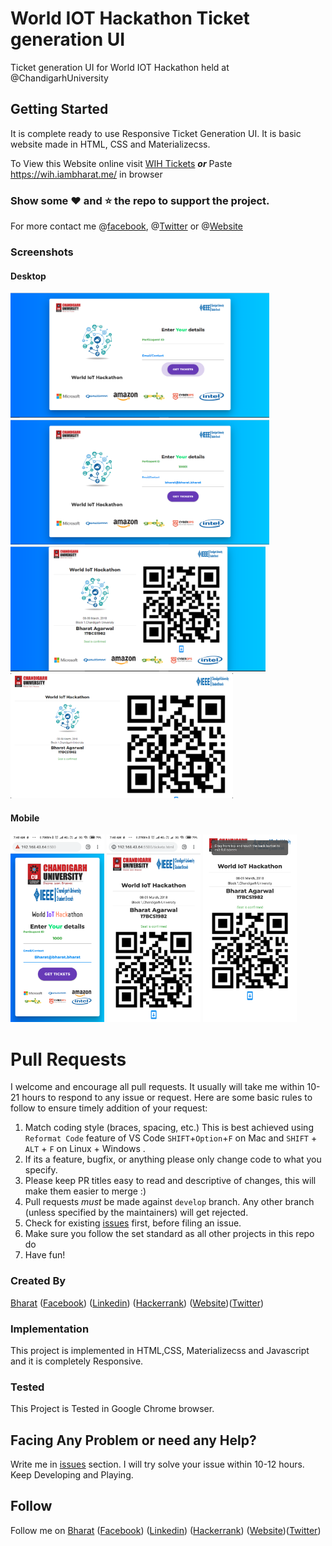 # World IOT Hackathon Ticket generation UI
Ticket generation UI for World IOT Hackathon held at @ChandigarhUniversity
## Getting Started
It is complete ready to use Responsive Ticket Generation UI. It is basic website made in HTML, CSS and Materializecss.

To View this Website online visit [WIH Tickets](https://wih.iambharat.me/) 
***or*** 
Paste https://wih.iambharat.me/ in browser

### Show some :heart: and :star: the repo to support the project. 
For more contact me @[facebook](https://www.facebook.com/bharatagsrwal), @[Twitter](https://www.twitter.com/bharatagsrwal) or @[Website](https://iambharat.me)
### Screenshots
#### Desktop
<img src="/screenshot/desk1.png" height="200em" /> <img src="/screenshot/desk2.png" height="200em" />
<img src="/screenshot/desk3.png" height="200em" /> <img src="/screenshot/desk4.png" height="200em" /><br>
#### Mobile
<img src="/screenshot/mob1.png" height="300em" /> <img src="/screenshot/mob2.png" height="300em" /> <img src="/screenshot/mob3.png" height="300em" /> 


# Pull Requests

I welcome and encourage all pull requests. It usually will take me within 10-21 hours to respond to any issue or request. Here are some basic rules to follow to ensure timely addition of your request:

1.  Match coding style (braces, spacing, etc.) This is best achieved using `Reformat Code` feature of VS Code `SHIFT`+`Option`+`F` on Mac and `SHIFT` + `ALT` + `F` on Linux + Windows .
2.  If its a feature, bugfix, or anything please only change code to what you specify.
3.  Please keep PR titles easy to read and descriptive of changes, this will make them easier to merge :)
4.  Pull requests _must_ be made against `develop` branch. Any other branch (unless specified by the maintainers) will get rejected.
5.  Check for existing [issues](https://github.com/bharatagsrwal/wih-tickets-ui/issues) first, before filing an issue.
6.  Make sure you follow the set standard as all other projects in this repo do
7.  Have fun!

### Created By
[Bharat](https://github.com/bharatagsrwal) ([Facebook](https://www.facebook.com/bharatagsrwal)) ([Linkedin](https://www.linkedin.com/in/bharatagsrwal)) ([Hackerrank](https://www.hackerrank.com/bharatagsrwal))
([Website](https://iambharat.me))([Twitter](https://www.twitter.com/bharatagsrwal))

### Implementation

This project is implemented in HTML,CSS, Materializecss and Javascript and it is completely Responsive.

### Tested

This Project is Tested in Google Chrome browser.


## Facing Any Problem or need any Help?
Write me in [issues](https://github.com/bharatagsrwal/wih-tickets-ui/issues) section. I will try solve your issue within 10-12 hours.
<br>
Keep Developing and Playing.

## Follow
Follow me on 
[Bharat](https://github.com/bharatagsrwal) ([Facebook](https://www.facebook.com/bharatagsrwal)) ([Linkedin](https://www.linkedin.com/in/bharatagsrwal)) ([Hackerrank](https://www.hackerrank.com/bharatagsrwal))
([Website](https://iambharat.me))([Twitter](https://www.twitter.com/bharatagsrwal))

